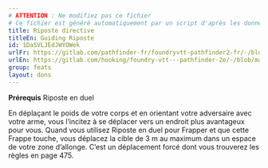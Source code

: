 ```yaml
---
# ATTENTION : Ne modifiez pas ce fichier
# Ce fichier est généré automatiquement par un script d'après les données du module Foundry VTT officiel et de sa traduction
title: Riposte directive
titleEn: Guiding Riposte
id: 1DaSVLJEdJWYOWek
urlFr: https://gitlab.com/pathfinder-fr/foundryvtt-pathfinder2-fr/-/blob/master/data/feats/1DaSVLJEdJWYOWek.htm
urlEn: https://gitlab.com/hooking/foundry-vtt---pathfinder-2e/-/blob/master/packs/data/feats.db/guiding-riposte.json
group: feats
layout: dons
---
```

**Prérequis** Riposte en duel

En déplaçant le poids de votre corps et en orientant votre adversaire avec votre arme, vous l’incitez à se déplacer vers un endroit plus avantageux pour vous. Quand vous utilisez Riposte en duel pour Frapper et que cette Frappe touche, vous déplacez la cible de 3 m au maximum dans un espace de votre zone d’allonge. C’est un déplacement forcé dont vous trouverez les règles en page 475.


